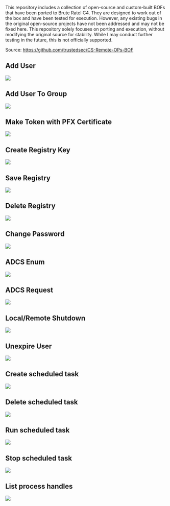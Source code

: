 This repository includes a collection of open-source and custom-built BOFs that have been ported to Brute Ratel C4. They are designed to work out of the box and have been tested for execution. However, any existing bugs in the original open-source projects have not been addressed and may not be fixed here. This repository solely focuses on porting and execution, without modifying the original source for stability. While I may conduct further testing in the future, this is not officially supported.

Source: https://github.com/trustedsec/CS-Remote-OPs-BOF

## Add User

![](img/add_user.png)

## Add User To Group

![](img/adduser_to_group.png)

## Make Token with PFX Certificate

![](img/make_token_cert.png)

## Create Registry Key

![](img/reg_set.png)

## Save Registry

![](img/reg_save.png)

## Delete Registry

![](img/reg_del.png)

## Change Password

![](img/change_pass.png)

## ADCS Enum

![](img/adcs_enum.png)

## ADCS Request 

![](img/adcs_request.png)

## Local/Remote Shutdown

![](img/shutdown.png)

## Unexpire User

![](img/unexpire_user.png)

## Create scheduled task

![](img/schtasks_create.png)

## Delete scheduled task

![](img/schtasks_del.png)

## Run scheduled task

![](img/schtasks_run.png)

## Stop scheduled task

![](img/schtasks_stop.png)

## List process handles

![](img/list_process_handles.png)
